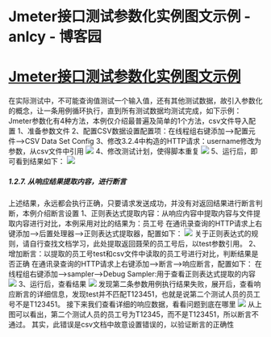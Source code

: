 
# Jmeter接口测试参数化实例图文示例 - anlcy - 博客园






# [Jmeter接口测试参数化实例图文示例](https://www.cnblogs.com/camilla/p/7127586.html)
在实际测试中，不可能查询值测试一个输入值，还有其他测试数据，故引入参数化的概念，让一条用例循环执行，直到所有测试数据均测试完成，如下示例：
Jmeter参数化有4种方法，本例仅介绍最普遍及简单的1个方法，csv文件导入配置
1、准备参数文件
2、配置CSV数据设置配置项：在线程组右键添加-->配置元件-->CSV Data Set Config
3、修改3.2.4中构造的HTTP请求：username修改为参数，从csv文件中引用
![](https://images2015.cnblogs.com/blog/834003/201602/834003-20160229142130673-676164456.png)
4、修改测试计划，使得脚本重复
![](https://images2015.cnblogs.com/blog/834003/201602/834003-20160229142141986-1654537850.png)
5、运行后，即可看到结果如下：
![](https://images2015.cnblogs.com/blog/834003/201602/834003-20160229142152861-705080250.png)
##### 1.2.7. 从响应结果提取内容，进行断言
上述结果，永远都会执行正确，只要请求发送成功，并没有对返回结果进行断言判断，本例介绍断言设置
1、正则表达式提取内容：从响应内容中提取内容与文件提取内容进行对比，本例采用对比的结果为：员工号
在通讯录查询的HTTP请求上右键添加-->后置处理器-->正则表达式提取器，配置如下：
![](https://images2015.cnblogs.com/blog/834003/201602/834003-20160229142201986-706027233.png)
关于正则表达式的规则，请自行查找文档学习，此处提取返回聂荣的员工号后，以test参数引用。
2、增加断言：以提取的员工号test和csv文件中读取的员工号进行对比，判断结果是否正确
在通讯录查询的HTTP请求上右键添加-->断言-->响应断言，配置如下：
在线程组右键添加-->sampler-->Debug Sampler:用于查看正则表达式提取的内容
![](https://images2015.cnblogs.com/blog/834003/201602/834003-20160229142211455-1586834482.png)
3、运行后，查看结果
![](https://images2015.cnblogs.com/blog/834003/201602/834003-20160229142224205-2103242333.png)
发现第二条参数用例执行结果失败，展开后，查看响应断言的详细信息，发现test并不匹配T123451，也就是说第二个测试人员的员工号不是T123451。
接下来我们查看详细的响应数据，看看问题到底在哪里
![](https://images2015.cnblogs.com/blog/834003/201602/834003-20160229142235486-681505827.png)
从上图可以看出，第二个测试人员的员工号为T12345，而不是T123451，所以断言不通过。
其实，此错误是csv文档中故意设置错误的，以验证断言的正确性





